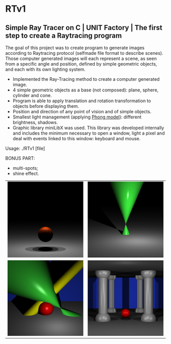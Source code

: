 # RTv1
Simple Ray Tracer on C | UNIT Factory | The first step to create a Raytracing program
-------------------------------------------------------------------------------------

The goal of this project was to create program to generate images according to Raytracing protocol (selfmade file format to describe scenes). Those computer generated images will each represent a scene, as seen from a specific angle and position, defined by simple geometric objects, and each with its own lighting system.

- Implemented the Ray-Tracing method to create a computer generated image.
- 4 simple geometric objects as a base (not composed): plane, sphere, cylinder and cone.
- Program is able to apply translation and rotation transformation to objects before displaying them.
- Position and direction of any point of vision and of simple objects.
- Smallest light management (applying [Phong model](https://en.wikipedia.org/wiki/Phong_reflection_model)): different brightness, shadows.
- Graphic library miniLibX was used. This library was developed internally and includes the minimum necessary to open a window, light a pixel and deal with events linked to this window: keyboard and mouse.

Usage: ./RTv1 [file]

BONUS PART:

- multi-spots;
- shine effect.

<table style="width:100%">
  <tr>
    <td><img src="https://github.com/nkuchyna/RTv1/blob/master/screenshots/sphere.png" data-canonical-src="sphere" width="400"/></td>
    <td><img src="https://github.com/nkuchyna/RTv1/blob/master/screenshots/cone.png" data-canonical-src="cone" width="400"/></td> 
  </tr>
  <tr>
    <td><img src="https://github.com/nkuchyna/RTv1/blob/master/screenshots/all_objects.png" data-canonical-src="all_objects" width="400"/></td>
    <td><img src="https://github.com/nkuchyna/RTv1/blob/master/screenshots/hall.png" data-canonical-src="hall" width="400"/></td> 
  </tr>
  
</table>
